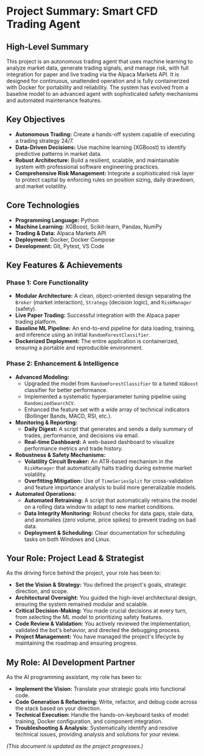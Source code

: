# Project Summary: Smart CFD Trading Agent

## High-Level Summary
This project is an autonomous trading agent that uses machine learning to analyze market data, generate trading signals, and manage risk, with full integration for paper and live trading via the Alpaca Markets API. It is designed for continuous, unattended operation and is fully containerized with Docker for portability and reliability. The system has evolved from a baseline model to an advanced agent with sophisticated safety mechanisms and automated maintenance features.

## Key Objectives
*   **Autonomous Trading:** Create a hands-off system capable of executing a trading strategy 24/7.
*   **Data-Driven Decisions:** Use machine learning (XGBoost) to identify predictive patterns in market data.
*   **Robust Architecture:** Build a resilient, scalable, and maintainable system with professional software engineering practices.
*   **Comprehensive Risk Management:** Integrate a sophisticated risk layer to protect capital by enforcing rules on position sizing, daily drawdown, and market volatility.

## Core Technologies
*   **Programming Language:** Python
*   **Machine Learning:** XGBoost, Scikit-learn, Pandas, NumPy
*   **Trading & Data:** Alpaca Markets API
*   **Deployment:** Docker, Docker Compose
*   **Development:** Git, Pytest, VS Code

## Key Features & Achievements

### Phase 1: Core Functionality
*   **Modular Architecture:** A clean, object-oriented design separating the `Broker` (market interaction), `Strategy` (decision logic), and `RiskManager` (safety).
*   **Live Paper Trading:** Successful integration with the Alpaca paper trading platform.
*   **Baseline ML Pipeline:** An end-to-end pipeline for data loading, training, and inference using an initial `RandomForestClassifier`.
*   **Dockerized Deployment:** The entire application is containerized, ensuring a portable and reproducible environment.

### Phase 2: Enhancement & Intelligence
*   **Advanced Modeling:**
    -   Upgraded the model from `RandomForestClassifier` to a tuned `XGBoost` classifier for better performance.
    -   Implemented a systematic hyperparameter tuning pipeline using `RandomizedSearchCV`.
    -   Enhanced the feature set with a wide array of technical indicators (Bollinger Bands, MACD, RSI, etc.).
*   **Monitoring & Reporting:**
    -   **Daily Digest:** A script that generates and sends a daily summary of trades, performance, and decisions via email.
    -   **Real-time Dashboard:** A web-based dashboard to visualize performance metrics and trade history.
*   **Robustness & Safety Mechanisms:**
    -   **Volatility Circuit Breaker:** An ATR-based mechanism in the `RiskManager` that automatically halts trading during extreme market volatility.
    -   **Overfitting Mitigation:** Use of `TimeSeriesSplit` for cross-validation and feature importance analysis to build more generalizable models.
*   **Automated Operations:**
    -   **Automated Retraining:** A script that automatically retrains the model on a rolling data window to adapt to new market conditions.
    -   **Data Integrity Monitoring:** Robust checks for data gaps, stale data, and anomalies (zero volume, price spikes) to prevent trading on bad data.
    -   **Deployment & Scheduling:** Clear documentation for scheduling tasks on both Windows and Linux.

## Your Role: Project Lead & Strategist
As the driving force behind the project, your role has been to:
*   **Set the Vision & Strategy:** You defined the project's goals, strategic direction, and scope.
*   **Architectural Oversight:** You guided the high-level architectural design, ensuring the system remained modular and scalable.
*   **Critical Decision-Making:** You made crucial decisions at every turn, from selecting the ML model to prioritizing safety features.
*   **Code Review & Validation:** You actively reviewed the implementation, validated the bot's behavior, and directed the debugging process.
*   **Project Management:** You have managed the project's lifecycle by maintaining the roadmap and ensuring progress.

## My Role: AI Development Partner
As the AI programming assistant, my role has been to:
*   **Implement the Vision:** Translate your strategic goals into functional code.
*   **Code Generation & Refactoring:** Write, refactor, and debug code across the stack based on your direction.
*   **Technical Execution:** Handle the hands-on-keyboard tasks of model training, Docker configuration, and component integration.
*   **Troubleshooting & Analysis:** Systematically identify and resolve technical issues, providing analysis and solutions for your review.

*(This document is updated as the project progresses.)*
